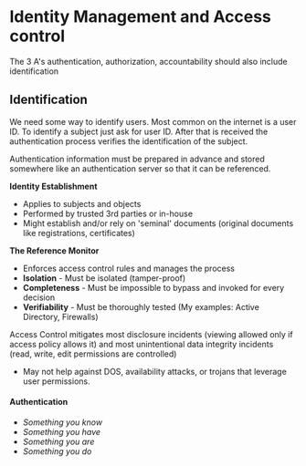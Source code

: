 # Identity Management and Access control


The 3 A's authentication, authorization, accountability should also include identification

## Identification

We need some way to identify users. Most common on the internet is a user ID. To identify a subject just ask for user ID. After that is received the authentication process verifies the identification of the subject.

Authentication information must be prepared in advance and stored somewhere like an authentication server so that it can be referenced.

**Identity Establishment**
 - Applies to subjects and objects
 - Performed by trusted 3rd parties or in-house
 - Might establish and/or rely on 'seminal' documents (original documents like registrations, certificates)

 **The Reference Monitor**
  - Enforces access control rules and manages the process
  - **Isolation** - Must be isolated (tamper-proof)
  - **Completeness** - Must be impossible to bypass and invoked for every decision
  - **Verifiability** - Must be thoroughly tested
  (My examples: Active Directory, Firewalls)

  Access Control mitigates most disclosure incidents (viewing allowed only if access policy allows it) and most unintentional data integrity incidents (read, write, edit permissions are controlled)

   - May not help against DOS, availability attacks, or trojans that leverage user permissions.

#### Authentication

- *Something you know*
- *Something you have*
- *Something you are*
- *Something you do*
